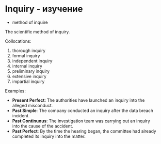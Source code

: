 # Inquiry - изучение

- method of inquire

The scientific method of inquiry.

Collocations:
1. thorough inquiry
2. formal inquiry
3. independent inquiry
4. internal inquiry
5. preliminary inquiry
6. extensive inquiry
7. impartial inquiry

Examples:
- **Present Perfect**: The authorities have launched an inquiry into the alleged misconduct.
- **Past Simple**: The company conducted an inquiry after the data breach incident.
- **Past Continuous**: The investigation team was carrying out an inquiry into the cause of the accident.
- **Past Perfect**: By the time the hearing began, the committee had already completed its inquiry into the matter.
